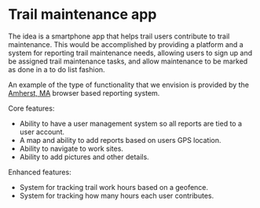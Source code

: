 # Trail maintenance app

The idea is a smartphone app that helps trail users contribute to trail maintenance.  This would be accomplished by providing a platform and a system for reporting trail maintenance needs, allowing users to sign up and be assigned trail maintenance tasks, and allow maintenance to be marked as done in a to do list fashion.

An example of the type of functionality that we envision is provided by the [Amherst, MA](http://gis.amherstma.gov/trailreq/) browser based reporting system.

Core features:

+ Ability to have a user management system so all reports are tied to a user account.
+ A map and ability to add reports based on users GPS location.
+ Ability to navigate to work sites.
+ Ability to add pictures and other details.
 
Enhanced features:

+ System for tracking trail work hours based on a geofence.
+ System for tracking how many hours each user contributes.

